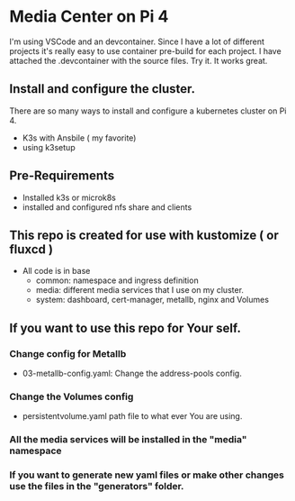# Media Center on Pi 4

I'm using VSCode and an devcontainer. Since I have a lot of different projects it's really easy to use container pre-build for each project.
I have attached the .devcontainer with the source files. Try it. It works great.

## Install and configure the cluster.

There are so many ways to install and configure a kubernetes cluster on Pi 4.

- K3s with Ansbile ( my favorite)
- using k3setup

## Pre-Requirements

- Installed k3s or microk8s
- installed and configured nfs share and clients

## This repo is created for use with kustomize ( or fluxcd )

- All code is in base
    - common: namespace and ingress definition
    - media: different media services that I use on my cluster.
    - system: dashboard, cert-manager, metallb, nginx and Volumes


## If you want to use this repo for Your self.

### Change config for Metallb

- 03-metallb-config.yaml: Change the address-pools config.

### Change the Volumes config

- persistentvolume.yaml path file to what ever You are using.

### All the media services will be installed in the "media" namespace

### If you want to generate new yaml files or make other changes use the files in the "generators" folder.